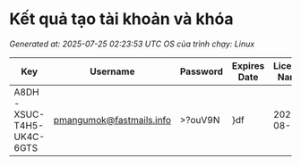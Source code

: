 # Kết quả tạo tài khoản và khóa

_Generated at: 2025-07-25 02:23:53 UTC_
_OS của trình chạy: Linux_

| Key | Username | Password | Expires Date | License Name |
|-----|----------|----------|--------------|--------------|
| A8DH-XSUC-T4H5-UK4C-6GTS | pmangumok@fastmails.info | >?ouV9N|\}df | 2025-08-24 | ESET Small Business Security |
